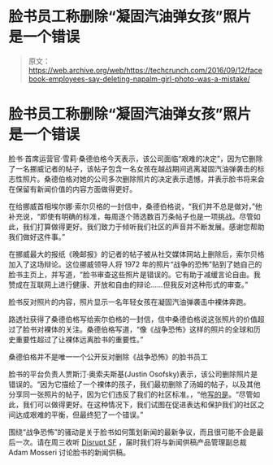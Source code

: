 # 脸书员工称删除“凝固汽油弹女孩”照片是一个错误

> 原文：<https://web.archive.org/web/https://techcrunch.com/2016/09/12/facebook-employees-say-deleting-napalm-girl-photo-was-a-mistake/>

# 脸书员工称删除“凝固汽油弹女孩”照片是一个错误

脸书·首席运营官·雪莉·桑德伯格今天表示，该公司面临“艰难的决定”，因为它删除了一名挪威记者的帖子，该帖子包含一名女孩在越战期间逃离凝固汽油弹袭击的标志性照片。桑德伯格对她的公司多次删除照片的决定表示遗憾，并表示脸书将来会在保留有新闻价值的内容方面做得更好。

在给挪威首相埃尔娜·索尔贝格的一封信中，桑德伯格说，“我们并不总是做对，”他补充说，“即使有明确的标准，每周逐个筛选数百万条帖子也是一项挑战。尽管如此，我们打算做得更好。我们致力于倾听我们社区的声音并不断发展。感谢您帮助我们做好这件事。”

在挪威最大的报纸《晚邮报》的记者的帖子被从社交媒体网站上删除后，索尔贝格加入了这场辩论。这位挪威领导人将 1972 年的照片“战争的恐怖”贴到了她自己的脸书主页上，并写道，“脸书审查这些照片是错误的。它有助于减缓言论自由。我赞成在互联网上进行健康、开放和自由的辩论……但我反对这种形式的审查。”

脸书反对照片的内容，照片显示一名年轻女孩在凝固汽油弹袭击中裸体奔跑。

路透社获得了桑德伯格写给索尔伯格的一封信，信中桑德伯格说这张照片的价值超过了脸书对裸体的关注。桑德伯格写道，“像《战争恐怖》这样的照片的全球和历史重要性超过了让裸体远离脸书的重要性。”

桑德伯格并不是唯一一个公开反对删除《战争恐怖》的脸书员工

脸书的平台负责人贾斯汀·奥索夫斯基(Justin Osofsky)表示，该公司删除照片是错误的。“因为它描绘了一个裸体的孩子，我们最初删除了汤姆的帖子，以及其他分享同一张照片的帖子，因为它们违反了我们的社区标准。，“他[写的是](https://web.archive.org/web/20230130101824/https://www.facebook.com/josofsky/posts/10157347245570231)。“尽管如此，我们可以做得更好。在这种情况下，我们试图在促进表达和保护我们的社区之间达成艰难的平衡，但最终犯了一个错误。”

围绕“战争恐怖”的骚动是关于脸书如何策划新闻的最新争议，而且很可能不会是最后一次。请在周三收听 [Disrupt SF](https://web.archive.org/web/20230130101824/https://techcrunch.com/event-info/disrupt-sf-2016/) ，届时我们将与新闻供稿产品管理副总裁 Adam Mosseri 讨论脸书的新闻供稿。